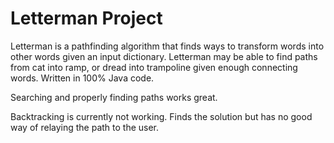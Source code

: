 # Letterman Project

Letterman is a pathfinding algorithm that finds ways to transform words into other words given an input dictionary.
Letterman may be able to find paths from cat into ramp, or dread into trampoline given enough connecting words.
Written in 100% Java code.

Searching and properly finding paths works great.

Backtracking is currently not working. Finds the solution but has no good way of relaying the path to the user.
